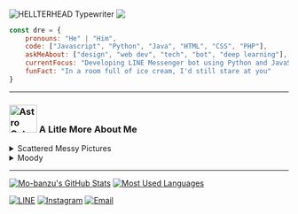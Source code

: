 <img align="center" src="https://github.com/hellterhead/hellterhead/blob/main/assets/typewriter.gif" alt="HELLTERHEAD Typewriter">
<img align="center" src="https://github.com/hellterhead/hellterhead/blob/main/assets/activity.gif" atl="Mo-banzu Activity">

```javascript
const dre = {
    pronouns: "He" | "Him",
    code: ["Javascript", "Python", "Java", "HTML", "CSS", "PHP"],
    askMeAbout: ["design", "web dev", "tech", "bot", "deep learning"],
    currentFocus: "Developing LINE Messenger bot using Python and JavaScript",
    funFact: "In a room full of ice cream, I'd still stare at you"
}
```
____
### <img src="https://github.com/hellterhead/hellterhead/blob/main/assets/astrocat.gif" width="50" alt="Astro Cat"> A Litle More About Me

<details>
<summary>Scattered Messy Pictures</summary><br>
  
<!-- mbnd_art starts -->
* [Take a look](https://www.instagram.com/p/BuFV-eBgg91/?utm_source=ig_web_copy_link) my boring activity
* I like [cats](https://www.instagram.com/p/B1dz-5rBwT0/?utm_source=ig_web_copy_link) and game consoles
* I believe that [aliens](https://www.instagram.com/p/BwiX5bml51Q/?utm_source=ig_web_copy_link) are hiding watching us
* And this is [something](https://www.instagram.com/p/Bs7thCVFt_W/?utm_source=ig_web_copy_link) that doesn't matter
<!-- mbnd_art ends -->

</details>

<details>
<summary>Moody</summary>
  
<!-- file_music starts -->
<br>[<img src="https://img.shields.io/badge/YOASOBI%20--%20%E5%A4%9C%E3%81%AB%E9%A7%86%E3%81%91%E3%82%8B-000000.svg?logo=apple-music">](https://od.lk/s/OThfMjYyNTMyMjdf/YOASOBI%20-%20%E5%A4%9C%E3%81%AB%E9%A7%86%E3%81%91%E3%82%8B)
<br>[<img src="https://img.shields.io/badge/TK%20--%20unravel-000000.svg?logo=apple-music">](https://od.lk/s/OThfMjYyNTMyMzhf/TK%20-%20unravel)
<br>[<img src="https://img.shields.io/badge/DAOKOx%E7%B1%B3%E6%B4%A5%E7%8E%84%E5%B8%AB%20--%20%E6%89%93%E4%B8%8A%E8%8A%B1%E7%81%AB-000000.svg?logo=apple-music">](https://od.lk/s/OThfMjYyNTMyNDJf/DAOKOx%E7%B1%B3%E6%B4%A5%E7%8E%84%E5%B8%AB%20-%20%E6%89%93%E4%B8%8A%E8%8A%B1%E7%81%AB)
<br>[<img src="https://img.shields.io/badge/RADWIMPS%20feat.%E4%B8%89%E6%B5%A6%E9%80%8F%E5%AD%90%20--%20%E3%82%B0%E3%83%A9%E3%83%B3%E3%83%89%E3%82%A8%E3%82%B9%E3%82%B1%E3%83%BC%E3%83%97-000000.svg?logo=apple-music">](https://od.lk/s/OThfMjYyNTMyNDNf/RADWIMPS%20feat.%E4%B8%89%E6%B5%A6%E9%80%8F%E5%AD%90%20-%20%E3%82%B0%E3%83%A9%E3%83%B3%E3%83%89%E3%82%A8%E3%82%B9%E3%82%B1%E3%83%BC%E3%83%97)
<!-- file_music ends -->

</details>

____
[![Mo-banzu's GitHub Stats](https://github-readme-stats.vercel.app/api?username=hellterhead&show_icons=true&theme=graywhite)](https://github.com/hellterhead)
[![Most Used Languages](https://github-readme-stats.vercel.app/api/top-langs/?username=hellterhead&layout=compact&theme=graywhite)](https://github.com/hellterhead)

[![LINE](https://img.shields.io/badge/LINE-00ff44.svg)](https://line.me/ti/p/~luscious.net)
[![Instagram](https://img.shields.io/badge/Instagram-d66bff.svg)](https://instagram.com/mo.banzu)
[![Email](https://img.shields.io/badge/Email-ff0660.svg)](mailto:mbandu.ilik@gmail.com)
